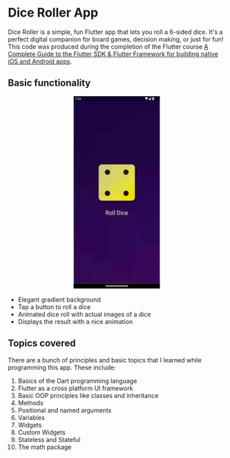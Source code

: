 # Dice Roller App

Dice Roller is a simple, fun Flutter app that lets you roll a 6-sided dice. It's a perfect digital companion for board games, decision making, or just for fun! This code was produced during the completion of the Flutter course [A Complete Guide to the Flutter SDK & Flutter Framework for building native iOS and Android apps](https://www.udemy.com/course/learn-flutter-dart-to-build-ios-android-apps/learn/lecture/37130436#overview).

## Basic functionality

<div align="center">
  <img src="rolling_the_dice.gif" alt="Example Image" width="200"/>
</div>
    
- Elegant gradient background
- Tap a button to roll a dice
- Animated dice roll with actual images of a dice
- Displays the result with a nice animation

## Topics covered

There are a bunch of principles and basic topics that I learned while programming this app. These include:

1. Basics of the Dart programming language
2. Flutter as a cross platform UI framework
3. Basic OOP principles like classes and inheritance
4. Methods
5. Positional and named arguments
6. Variables
7. Widgets
8. Custom Widgets
9. Stateless and Stateful
10. The math package